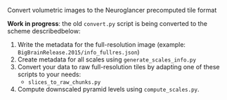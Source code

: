 Convert volumetric images to the Neuroglancer precomputed tile format

**Work in progress**: the old `convert.py` script is being converted to the scheme
describedbelow:

1. Write the metadata for the full-resolution image (example:
   `BigBrainRelease.2015/info_fullres.json`)
2. Create metadata for all scales using `generate_scales_info.py`
3. Convert your data to raw full-resolution tiles by adapting one of these
   scripts to your needs:
   - `slices_to_raw_chunks.py`
4. Compute downscaled pyramid levels using `compute_scales.py`.
